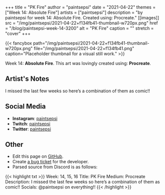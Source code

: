 +++
title =       "PK Fire"
author =      "paintsepsi"
date =        "2021-04-22"
themes =      ["Week 14: Absolute Fire"]
artists =     ["paintsepsi"]
description = "by paintsepsi for week 14: Absolute Fire. Created using: Procreate."
[[images]]
      src = "/img/paintsepsi/2021-04-22+f134fb41-thumbnail-w720px.png"
      href = "/blog/paintsepsi-week-14-3200"
      alt = "PK Fire"
      caption = ""
      stretch = "cover"
+++

{{< fancybox path="/img/paintsepsi/2021-04-22+f134fb41-thumbnail-w720px.png" file="/img/paintsepsi/2021-04-22+f134fb41.png" caption="Placeholder thumbnail for a visual still work." >}}


Week 14: **Absolute Fire**. This art was lovingly created using: **Procreate**.

## Artist's Notes

I missed the last few weeks so here’s a combination of them as comic!!

## Social Media

- **Instagram**: <a href='https://instagram.com/paintsepsi' target='_blank'>paintsepsi</a>
- **Twitch**: <a href='https://twitch.tv/paintsepsi' target='_blank'>paintsepsi</a>
- **Twitter**: <a href='https://twitter.com/paintsepsi' target='_blank'>paintsepsi</a>

## Other

- Edit this page on [GitHub](https://github.com/teaminkling/web-refresh/edit/main/content/blog/paintsepsi-week-14-3200.md).
- Create [a bug ticket](https://github.com/teaminkling/web-refresh/issues/new?assignees=&labels=bug&template=problem-report.md&title=) for the developer.
- Parsed source from Discord is as follows:

{{< highlight txt >}}
Week: 14, 15, 16
Title: PK Fire
Medium: Procreate
Description: I missed the last few weeks so here’s a combination of them as comic!! 
Socials: @paintsepsi on everything!!
{{< /highlight >}}